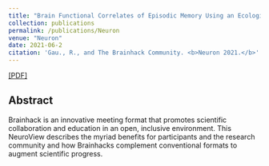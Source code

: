 ```yaml
---
title: "Brain Functional Correlates of Episodic Memory Using an Ecological Free Recall Task"
collection: publications
permalink: /publications/Neuron
venue: "Neuron"
date: 2021-06-2
citation: 'Gau., R., and The Brainhack Community. <b>Neuron 2021.</b>'
---
```


[[PDF]](https://www.cell.com/neuron/fulltext/S0896-6273(21)00231-2?_returnURL=https%3A%2F%2Flinkinghub.elsevier.com%2Fretrieve%2Fpii%2FS0896627321002312%3Fshowall%3Dtrue)

## Abstract
Brainhack is an innovative meeting format that promotes scientific collaboration and education in an open, inclusive environment. This NeuroView describes the myriad benefits for participants and the research community and how Brainhacks complement conventional formats to augment scientific progress.
